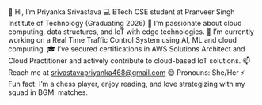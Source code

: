 👋 Hi, I’m Priyanka Srivastava
💻 BTech CSE student at Pranveer Singh Institute of Technology (Graduating 2026)
👀 I’m passionate about cloud computing, data structures, and IoT with edge technologies.
🌱 I’m currently working on a Real Time Traffic Control System using AI, ML and cloud computing.
🎓 I’ve secured certifications in AWS Solutions Architect and Cloud Practitioner and actively contribute to cloud-based IoT solutions.
📫 Reach me at srivastavapriyanka468@gmail.com
😄 Pronouns: She/Her
⚡ Fun fact: I’m a chess player, enjoy reading, and love strategizing with my squad in BGMI matches.
